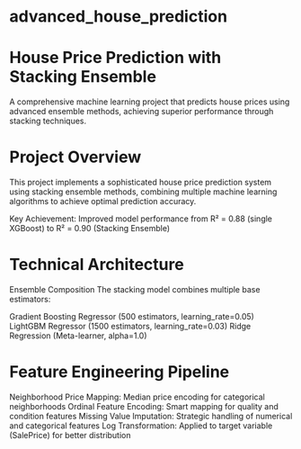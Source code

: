 # advanced_house_prediction

# House Price Prediction with Stacking Ensemble


A comprehensive machine learning project that predicts house prices using advanced ensemble methods, achieving superior performance through stacking techniques.


# Project Overview


This project implements a sophisticated house price prediction system using stacking ensemble methods, combining multiple machine learning algorithms to achieve optimal prediction accuracy.


Key Achievement: Improved model performance from R² = 0.88 (single XGBoost) to R² = 0.90 (Stacking Ensemble)


# Technical Architecture


Ensemble Composition
The stacking model combines multiple base estimators:



Gradient Boosting Regressor (500 estimators, learning_rate=0.05)
LightGBM Regressor (1500 estimators, learning_rate=0.03)
Ridge Regression (Meta-learner, alpha=1.0)



# Feature Engineering Pipeline

Neighborhood Price Mapping: Median price encoding for categorical neighborhoods
Ordinal Feature Encoding: Smart mapping for quality and condition features
Missing Value Imputation: Strategic handling of numerical and categorical features
Log Transformation: Applied to target variable (SalePrice) for better distribution
